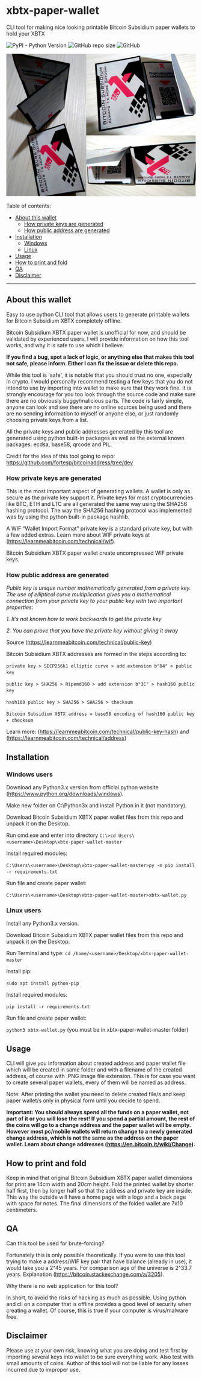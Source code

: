 # xbtx-paper-wallet
CLI tool for making nice looking printable Bitcoin Subsidium paper wallets to hold your XBTX

![PyPI - Python Version](https://img.shields.io/pypi/pyversions/Pillow?style=plastic) ![GitHub repo size](https://img.shields.io/github/repo-size/luxleather/xbtx-paper-wallet?style=plastic) ![GitHub](https://img.shields.io/github/license/luxleather/xbtx-paper-wallet?style=plastic)

![Showcase](https://github.com/luxleather/xbtx-paper-wallet/blob/main/showcase/xbtx-photo.png)

Table of contents:
* [About this wallet](https://github.com/luxleather/xbtx-paper-wallet#about-this-wallet)
    * [How private keys are generated](https://github.com/luxleather/xbtx-paper-wallet#how-private-keys-are-generated)
    * [How public address are generated](https://github.com/luxleather/xbtx-paper-wallet#how-public-address-are-generated)
* [Installation](https://github.com/luxleather/xbtx-paper-wallet#installation)
    * [Windows](https://github.com/luxleather/xbtx-paper-wallet#windows-users)
    * [Linux](https://github.com/luxleather/xbtx-paper-wallet#linux-users)
* [Usage](https://github.com/luxleather/xbtx-paper-wallet#usage)
* [How to print and fold](https://github.com/luxleather/xbtx-paper-wallet#how-to-print-and-fold)
* [QA](https://github.com/luxleather/xbtx-paper-wallet#qa)
* [Disclaimer](https://github.com/luxleather/xbtx-paper-wallet#disclaimer)
___
## About this wallet

Easy to use python CLI tool that allows users to generate printable wallets for Bitcoin Subsidium XBTX completely offline.

Bitcoin Subsidium XBTX paper wallet is unofficial for now, and should be validated by experienced users. I will provide information on how this tool works, and why it is safe to use which I believe.

**If you find a bug, spot a lack of logic, or anything else that makes this tool not safe, please inform. Either I can fix the issue or delete this repo.**

While this tool is 'safe', it is notable that you should trust no one, especially in crypto. I would personally recommend testing a few keys that you do not intend to use by importing into wallet to make sure that they work fine. It is strongly encourage for you too look through the source code and make sure there are no obviously buggy/malicious parts. The code is fairly simple, anyone can look and see there are no online sources being used and there are no sending information to myself or anyone else, or just randomly choosing private keys from a list.

All the private keys and public addresses generated by this tool are generated using python built-in packages as well as the external known packages: ecdsa, base58, qrcode and PIL.

Credit for the idea of this tool going to repo: https://github.com/fortesp/bitcoinaddress/tree/dev

### How private keys are generated

This is the most important aspect of generating wallets. A wallet is only as secure as the private key support it. Private keys for most cryptocurrencies like BTC, ETH and LTC are all generated the same way using the SHA256 hashing protocol. The way the SHA256 hashing protocol was implemented was by using the python built-in package hashlib.

A WIF “Wallet Import Format” private key is a standard private key, but with a few added extras. Learn more about WIF private keys at (https://learnmeabitcoin.com/technical/wif).

Bitcoin Subsidium XBTX paper wallet create uncompressed WIF private keys.

### How public address are generated

*Public key is unique number mathematically generated from a private key. The use of elliptical curve multiplication gives you a mathematical connection from your private key to your public key with two important properties:*

*1. It’s not known how to work backwards to get the private key*

*2. You can prove that you have the private key without giving it away*

Source (https://learnmeabitcoin.com/technical/public-key)

Bitcoin Subsidium XBTX addresses are formed in the steps according to:

```private key > SECP256k1 elliptic curve > add extension b"04" > public key```

```public key > SHA256 > Ripemd160 > add extension b"3C" > hash160 public key```

```hash160 public key > SHA256 > SHA256 > checksum```

```Bitcoin Subsidium XBTX address = base58 encoding of hash160 public key + checksum```

Learn more: (https://learnmeabitcoin.com/technical/public-key-hash) and (https://learnmeabitcoin.com/technical/address)

## Installation

### Windows users

Download any Python3.x version from official python website (https://www.python.org/downloads/windows).

Make new folder on C:\Python3x and install Python in it (not mandatory).

Download Bitcoin Subsidium XBTX paper wallet files from this repo and unpack it on the Desktop.

Run cmd.exe and enter into directory `C:\>cd Users\<username>\Desktop\xbtx-paper-wallet-master`

Install required modules:

`C:\Users\<username>\Desktop\xbtx-paper-wallet-master>py -m pip install -r requirements.txt`

Run file and create paper wallet:

`C:\Users\<username>\Desktop\xbtx-paper-wallet-master>xbtx-wallet.py`

### Linux users

Install any Python3.x version.

Download Bitcoin Subsidium XBTX paper wallet files from this repo and unpack it on the Desktop.

Run Terminal and type: `cd /home/<username>/Desktop/xbtx-paper-wallet-master`

Install pip:

`sudo apt install python-pip`

Install required modules:

`pip install -r requirements.txt`

Run file and create paper wallet:

`python3 xbtx-wallet.py` (you must be in xbtx-paper-wallet-master folder)

## Usage

CLI will give you information about created address and paper wallet file which will be created in same folder and with a filename of the created address, of course with .PNG image file extension. This is for case you want to create several paper wallets, every of them will be named as address.

Note: After printing the wallet you need to delete created file/s and keep paper wallet/s only in physical form until you decide to spend.

**Important: You should always spend all the funds on a paper wallet, not part of it or you will lose the rest! If you spend a partial amount, the rest of the coins will go to a change address and the paper wallet will be empty. However most pc/mobile wallets will return change to a newly generated change address, which is not the same as the address on the paper wallet. Learn about change addresses (https://en.bitcoin.it/wiki/Change).**

## How to print and fold

Keep in mind that original Bitcoin Subsidium XBTX paper wallet dimensions for print are 14cm width and 20cm height. Fold the printed wallet by shorter half first, then by longer half so that the address and private key are inside. This way the outside will have a home page with a logo and a back page with space for notes. The final dimensions of the folded wallet are 7x10 centimeters.

## QA

Can this tool be used for brute-forcing?

Fortunately this is only possible theoretically. If you were to use this tool trying to make a address/WIF key pair that have balance (already in use), it would take you a 2^45 years. For comparison age of the universe is 2^33.7 years. Explanation (https://bitcoin.stackexchange.com/a/3205).

Why there is no web application for this tool?

In short, to avoid the risks of hacking as much as possible. Using python and cli on a computer that is offline provides a good level of security when creating a wallet. Of course, this is true if your computer is virus/malware free.

## Disclaimer

Please use at your own risk, knowing what you are doing and test first by importing several keys into wallet to be sure everything work. Also test with small amounts of coins. Author of this tool will not be liable for any losses incurred due to improper use.
